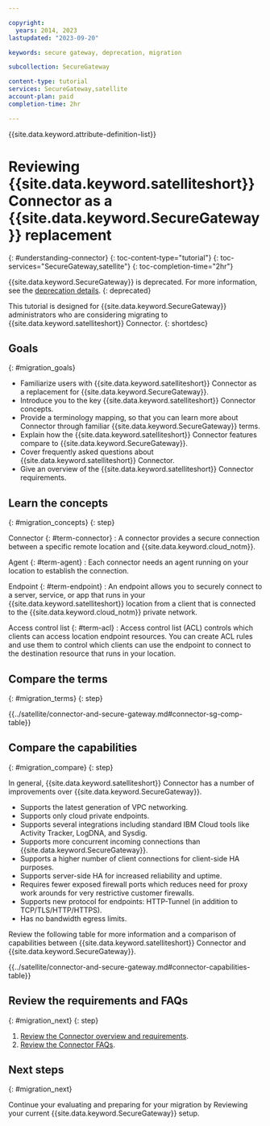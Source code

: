 ```yaml
---

copyright:
  years: 2014, 2023
lastupdated: "2023-09-20"

keywords: secure gateway, deprecation, migration

subcollection: SecureGateway

content-type: tutorial
services: SecureGateway,satellite
account-plan: paid
completion-time: 2hr

---
```


{{site.data.keyword.attribute-definition-list}}


# Reviewing {{site.data.keyword.satelliteshort}} Connector as a {{site.data.keyword.SecureGateway}} replacement
{: #understanding-connector}
{: toc-content-type="tutorial"}
{: toc-services="SecureGateway,satellite"}
{: toc-completion-time="2hr"}

{{site.data.keyword.SecureGateway}} is deprecated. For more information, see the [deprecation details](/docs/SecureGateway?topic=SecureGateway-deprecation).
{: deprecated}

This tutorial is designed for {{site.data.keyword.SecureGateway}} administrators who are considering migrating to {{site.data.keyword.satelliteshort}} Connector.
{: shortdesc}


## Goals
{: #migration_goals}


- Familiarize users with {{site.data.keyword.satelliteshort}} Connector as a replacement for {{site.data.keyword.SecureGateway}}.
- Introduce you to the key {{site.data.keyword.satelliteshort}} Connector concepts.
- Provide a terminology mapping, so that you can learn more about Connector through familiar {{site.data.keyword.SecureGateway}} terms.
- Explain how the {{site.data.keyword.satelliteshort}} Connector features compare to {{site.data.keyword.SecureGateway}}.
- Cover frequently asked questions about {{site.data.keyword.satelliteshort}} Connector.
- Give an overview of the {{site.data.keyword.satelliteshort}} Connector requirements.


## Learn the concepts
{: #migration_concepts}
{: step}



Connector {: #term-connector}
:   A connector provides a secure connection between a specific remote location and {{site.data.keyword.cloud_notm}}.
  
Agent {: #term-agent}
:   Each connector needs an agent running on your location to establish the connection.
  
Endpoint {: #term-endpoint}
:   An endpoint allows you to securely connect to a server, service, or app that runs in your {{site.data.keyword.satelliteshort}} location from a client that is connected to the {{site.data.keyword.cloud_notm}} private network.
  
Access control list {: #term-acl}
:   Access control list (ACL) controls which clients can access location endpoint resources. You can create ACL rules and use them to control which clients can use the endpoint to connect to the destination resource that runs in your location.

## Compare the terms
{: #migration_terms}
{: step}

{{../satellite/connector-and-secure-gateway.md#connector-sg-comp-table}}

## Compare the capabilities
{: #migration_compare}
{: step}

In general, {{site.data.keyword.satelliteshort}} Connector has a number of improvements over {{site.data.keyword.SecureGateway}}.

- Supports the latest generation of VPC networking.
- Supports only cloud private endpoints.
- Supports several integrations including standard IBM Cloud tools like Activity Tracker, LogDNA, and Sysdig.
- Supports more concurrent incoming connections than {{site.data.keyword.SecureGateway}}.
- Supports a higher number of client connections for client-side HA purposes.
- Supports server-side HA for increased reliability and uptime.
- Requires fewer exposed firewall ports which reduces need for proxy work arounds for very restrictive customer firewalls.
- Supports new protocol for endpoints: HTTP-Tunnel (in addition to TCP/TLS/HTTP/HTTPS).
- Has no bandwidth egress limits.

Review the following table for more information and a comparison of capabilities between {{site.data.keyword.satelliteshort}} Connector and {{site.data.keyword.SecureGateway}}.

{{../satellite/connector-and-secure-gateway.md#connector-capabilities-table}}


## Review the requirements and FAQs
{: #migration_next}
{: step}

1. [Review the Connector overview and requirements](/docs/satellite?topic=satellite-understand-connectors).
1. [Review the Connector FAQs](/docs/satellite?topic=satellite-connector-faq).



## Next steps
{: #migration_next}

Continue your evaluating and preparing for your migration by Reviewing your current {{site.data.keyword.SecureGateway}} setup.


